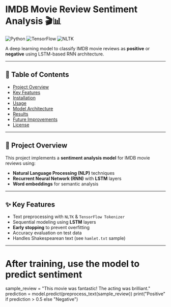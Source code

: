 # IMDB Movie Review Sentiment Analysis 🎬📊

![Python](https://img.shields.io/badge/Python-3.11%2B-blue)
![TensorFlow](https://img.shields.io/badge/TensorFlow-2.12%2B-orange)
![NLTK](https://img.shields.io/badge/NLTK-3.8.1-yellowgreen)

A deep learning model to classify IMDB movie reviews as **positive** or **negative** using LSTM-based RNN architecture.

---

## 📌 Table of Contents
- [Project Overview](#-project-overview)
- [Key Features](#-key-features)
- [Installation](#-installation)
- [Usage](#-usage)
- [Model Architecture](#-model-architecture)
- [Results](#-results)
- [Future Improvements](#-future-improvements)
- [License](#-license)

---

## 🚀 Project Overview
This project implements a **sentiment analysis model** for IMDB movie reviews using:
- **Natural Language Processing (NLP)** techniques 
- **Recurrent Neural Network (RNN)** with **LSTM** layers  
- **Word embeddings** for semantic analysis

---

## ✨ Key Features
- Text preprocessing with `NLTK` & `TensorFlow Tokenizer`
- Sequential modeling using **LSTM** layers
- **Early stopping** to prevent overfitting
- Accuracy evaluation on test data
- Handles Shakespearean text (see `hamlet.txt` sample)

---

# After training, use the model to predict sentiment
sample_review = "This movie was fantastic! The acting was brilliant."
prediction = model.predict(preprocess_text(sample_review))
print("Positive" if prediction > 0.5 else "Negative")
